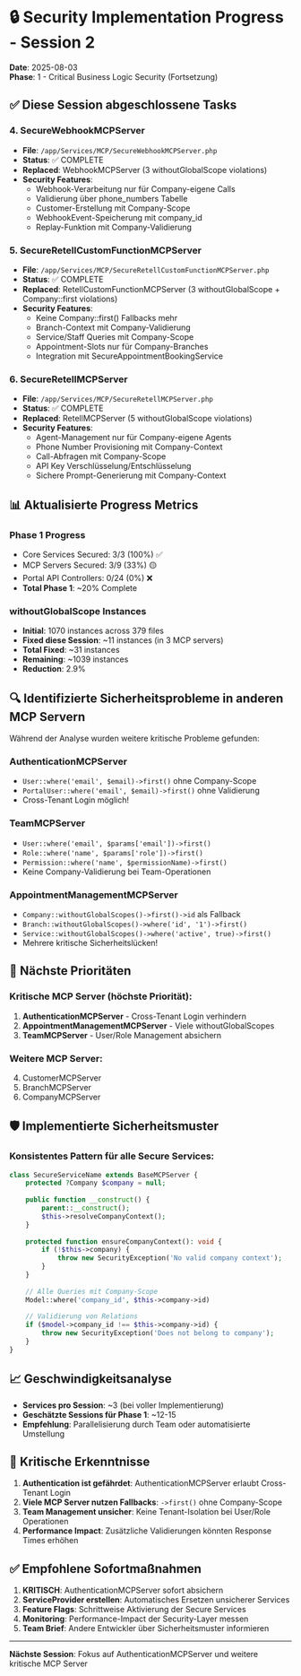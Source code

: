 # 🔒 Security Implementation Progress - Session 2
**Date**: 2025-08-03  
**Phase**: 1 - Critical Business Logic Security (Fortsetzung)

## ✅ Diese Session abgeschlossene Tasks

### 4. SecureWebhookMCPServer
- **File**: `/app/Services/MCP/SecureWebhookMCPServer.php`
- **Status**: ✅ COMPLETE
- **Replaced**: WebhookMCPServer (3 withoutGlobalScope violations)
- **Security Features**:
  - Webhook-Verarbeitung nur für Company-eigene Calls
  - Validierung über phone_numbers Tabelle
  - Customer-Erstellung mit Company-Scope
  - WebhookEvent-Speicherung mit company_id
  - Replay-Funktion mit Company-Validierung

### 5. SecureRetellCustomFunctionMCPServer
- **File**: `/app/Services/MCP/SecureRetellCustomFunctionMCPServer.php`
- **Status**: ✅ COMPLETE
- **Replaced**: RetellCustomFunctionMCPServer (3 withoutGlobalScope + Company::first violations)
- **Security Features**:
  - Keine Company::first() Fallbacks mehr
  - Branch-Context mit Company-Validierung
  - Service/Staff Queries mit Company-Scope
  - Appointment-Slots nur für Company-Branches
  - Integration mit SecureAppointmentBookingService

### 6. SecureRetellMCPServer
- **File**: `/app/Services/MCP/SecureRetellMCPServer.php`
- **Status**: ✅ COMPLETE
- **Replaced**: RetellMCPServer (5 withoutGlobalScope violations)
- **Security Features**:
  - Agent-Management nur für Company-eigene Agents
  - Phone Number Provisioning mit Company-Context
  - Call-Abfragen mit Company-Scope
  - API Key Verschlüsselung/Entschlüsselung
  - Sichere Prompt-Generierung mit Company-Context

## 📊 Aktualisierte Progress Metrics

### Phase 1 Progress
- Core Services Secured: 3/3 (100%) ✅
- MCP Servers Secured: 3/9 (33%) 🟡
- Portal API Controllers: 0/24 (0%) ❌
- **Total Phase 1**: ~20% Complete

### withoutGlobalScope Instances
- **Initial**: 1070 instances across 379 files
- **Fixed diese Session**: ~11 instances (in 3 MCP servers)
- **Total Fixed**: ~31 instances
- **Remaining**: ~1039 instances
- **Reduction**: 2.9%

## 🔍 Identifizierte Sicherheitsprobleme in anderen MCP Servern

Während der Analyse wurden weitere kritische Probleme gefunden:

### AuthenticationMCPServer
- `User::where('email', $email)->first()` ohne Company-Scope
- `PortalUser::where('email', $email)->first()` ohne Validierung
- Cross-Tenant Login möglich!

### TeamMCPServer
- `User::where('email', $params['email'])->first()` 
- `Role::where('name', $params['role'])->first()`
- `Permission::where('name', $permissionName)->first()`
- Keine Company-Validierung bei Team-Operationen

### AppointmentManagementMCPServer
- `Company::withoutGlobalScopes()->first()->id` als Fallback
- `Branch::withoutGlobalScopes()->where('id', '1')->first()`
- `Service::withoutGlobalScopes()->where('active', true)->first()`
- Mehrere kritische Sicherheitslücken!

## 🎯 Nächste Prioritäten

### Kritische MCP Server (höchste Priorität):
1. **AuthenticationMCPServer** - Cross-Tenant Login verhindern
2. **AppointmentManagementMCPServer** - Viele withoutGlobalScopes
3. **TeamMCPServer** - User/Role Management absichern

### Weitere MCP Server:
4. CustomerMCPServer
5. BranchMCPServer  
6. CompanyMCPServer

## 🛡️ Implementierte Sicherheitsmuster

### Konsistentes Pattern für alle Secure Services:
```php
class SecureServiceName extends BaseMCPServer {
    protected ?Company $company = null;
    
    public function __construct() {
        parent::__construct();
        $this->resolveCompanyContext();
    }
    
    protected function ensureCompanyContext(): void {
        if (!$this->company) {
            throw new SecurityException('No valid company context');
        }
    }
    
    // Alle Queries mit Company-Scope
    Model::where('company_id', $this->company->id)
    
    // Validierung von Relations
    if ($model->company_id !== $this->company->id) {
        throw new SecurityException('Does not belong to company');
    }
}
```

## 📈 Geschwindigkeitsanalyse

- **Services pro Session**: ~3 (bei voller Implementierung)
- **Geschätzte Sessions für Phase 1**: ~12-15
- **Empfehlung**: Parallelisierung durch Team oder automatisierte Umstellung

## 🚨 Kritische Erkenntnisse

1. **Authentication ist gefährdet**: AuthenticationMCPServer erlaubt Cross-Tenant Login
2. **Viele MCP Server nutzen Fallbacks**: `->first()` ohne Company-Scope
3. **Team Management unsicher**: Keine Tenant-Isolation bei User/Role Operationen
4. **Performance Impact**: Zusätzliche Validierungen könnten Response Times erhöhen

## ✅ Empfohlene Sofortmaßnahmen

1. **KRITISCH**: AuthenticationMCPServer sofort absichern
2. **ServiceProvider erstellen**: Automatisches Ersetzen unsicherer Services
3. **Feature Flags**: Schrittweise Aktivierung der Secure Services
4. **Monitoring**: Performance-Impact der Security-Layer messen
5. **Team Brief**: Andere Entwickler über Sicherheitsmuster informieren

---

**Nächste Session**: Fokus auf AuthenticationMCPServer und weitere kritische MCP Server